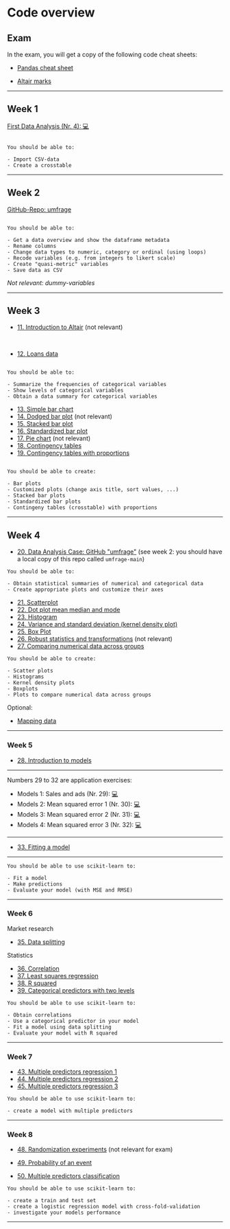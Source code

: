 # Code overview

## Exam

In the exam, you will get a copy of the following code cheat sheets: 

- [Pandas cheat sheet](https://pandas.pydata.org/Pandas_Cheat_Sheet.pdf)

- [Altair marks](../code/altair-marks.md)

---

## Week 1

[First Data Analysis (Nr. 4): 💻](../ae/ae1/01-1b-netflix-g.ipynb)


```{note}

You should be able to:

- Import CSV-data
- Create a crosstable

```

---

## Week 2

[GitHub-Repo: umfrage](https://github.com/kirenz/umfrage)



```{note}

You should be able to:

- Get a data overview and show the dataframe metadata
- Rename columns
- Change data types to numeric, category or ordinal (using loops)
- Recode variables (e.g. from integers to likert scale)
- Create "quasi-metric" variables
- Save data as CSV

```

*Not relevant: dummy-variables*

---

## Week 3

- [11. Introduction to Altair](../code/11-altair_introduction_p.ipynb) (not relevant)

<br>

- [12. Loans data](../code/12-data-overview.ipynb)

```{note}

You should be able to:

- Summarize the frequencies of categorical variables 
- Show levels of categorical variables
- Obtain a data summary for categorical variables
```


- [13. Simple bar chart](../code/13-bar-chart-altair.ipynb)
- [14. Dodged bar plot](../code/14-dodged-bar-chart-altair.ipynb) (not relevant)
- [15. Stacked bar plot](../code/15-stacked-bar-chart-altair.ipynb)
- [16. Standardized bar plot](../code/16-standardized-bar-chart-altair.ipynb)
- [17. Pie chart](../code/17-pie-charts-altair.ipynb) (not relevant)
- [18. Contingency tables](../code/18-contingency-table-bar-plot.ipynb)
- [19. Contingency tables with proportions](../code/19-row-column-proportions.ipynb)



```{note}

You should be able to create:

- Bar plots 
- Customized plots (change axis title, sort values, ...)
- Stacked bar plots
- Standardized bar plots 
- Contingeny tables (crosstable) with proportions

```

---

## Week 4

- [20. Data Analysis Case: GitHub "umfrage"](https://github.com/kirenz/umfrage) (see week 2: you should have a local copy of this repo called `umfrage-main`) 

```{note}
You should be able to:

- Obtain statistical summaries of numerical and categorical data
- Create appropriate plots and customize their axes

```

- [21. Scatterplot](../code/21-scatterplot-paired-data-altair.ipynb)
- [22. Dot plot mean median and mode](../code/22-dot-plots-mean-altair.ipynb)
- [23. Histogram ](../code/23-histograms-altair.ipynb)
- [24. Variance and standard deviation (kernel density plot)](../code/24-histograms-kernel-density-altair.ipynb)
- [25. Box Plot](../code/25-box-plot-altair.ipynb)
- [26. Robust statistics and transformations](../code/26-transforming-data-altair.ipynb) (not relevant)
- [27. Comparing numerical data across groups](../code/27-comparisons-across-groups-altair.ipynb)


```{note}
You should be able to create:

- Scatter plots
- Histograms
- Kernel density plots
- Boxplots
- Plots to compare numerical data across groups

```

Optional:

- [Mapping data](../code/mapping-data-altair.ipynb)

---

### Week 5

- [28. Introduction to models](../code/28-ds-happy-scikit.ipynb)

---

Numbers 29 to 32 are application exercises:


- Models 1: Sales and ads (Nr. 29): [💻](../ae/models_1/07a-intro-sales-g.ipynb)
- Models 2: Mean squared error 1 (Nr. 30): [💻](../ae/models_2/07b-1-mse-g.ipynb)
- Models 3: Mean squared error 2 (Nr. 31): [💻](../ae/models_3/07b-2-mse-g.ipynb)
- Models 4: Mean squared error 3 (Nr. 32): [💻](../ae/models_4/07b-3-mse-g.ipynb)

---


- [33. Fitting a model](../code/33-fitting.ipynb)

---



```{note}
You should be able to use scikit-learn to:

- Fit a model
- Make predictions
- Evaluate your model (with MSE and RMSE)

```

---

### Week 6

Market research

- [35. Data splitting](../code/35-ds-happy-scikit-splitting.ipynb)

Statistics

- [36. Correlation](../code/36-correlation.ipynb)
- [37. Least squares regression](../code/37-least-squares.ipynb)
- [38. R squared](../code/38-strength-fit.ipynb)
- [39. Categorical predictors with two levels](../code/39-categorical.ipynb)


```{note}
You should be able to use scikit-learn to:

- Obtain correlations
- Use a categorical predictor in your model
- Fit a model using data splitting
- Evaluate your model with R squared 

```

---

### Week 7


- [43. Multiple predictors regression 1](../code/44-1-multiple.ipynb)
- [44. Multiple predictors regression 2](../code/45-2-multiple.ipynb)
- [45. Multiple predictors regression 3](../code/46-3-multiple.ipynb)

```{note}
You should be able to use scikit-learn to:

- create a model with multiple predictors

```

---


### Week 8

- [48. Randomization experiments](../code/48-discrimination.ipynb) (not relevant for exam)

- [49. Probability of an event](../code/49-logistic.ipynb)

- [50. Multiple predictors classification](../code/50-logistic.ipynb)


```{note}
You should be able to use scikit-learn to:

- create a train and test set
- create a logistic regression model with cross-fold-validation
- investigate your models performance 

```

---